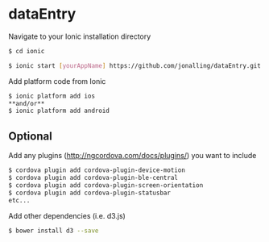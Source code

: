 # dataEntry

Navigate to your Ionic installation directory

```sh
$ cd ionic
```

```sh
$ ionic start [yourAppName] https://github.com/jonalling/dataEntry.git
```

Add platform code from Ionic

```sh
$ ionic platform add ios
**and/or**
$ ionic platform add android
```

## Optional

Add any plugins (http://ngcordova.com/docs/plugins/) you want to include

```sh
$ cordova plugin add cordova-plugin-device-motion
$ cordova plugin add cordova-plugin-ble-central
$ cordova plugin add cordova-plugin-screen-orientation
$ cordova plugin add cordova-plugin-statusbar
etc...
```

Add other dependencies (i.e. d3.js) 

```sh
$ bower install d3 --save
```

